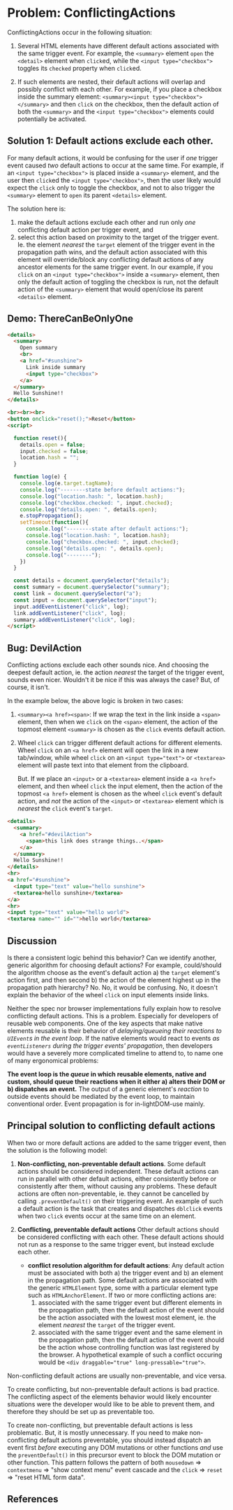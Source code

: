# Problem: ConflictingActions

ConflictingActions occur in the following situation:
1. Several HTML elements have different default actions associated with the same trigger event. For example, the `<summary>` element `open` the `<detail>` element when `click`ed, while the `<input type="checkbox">` toggles its `checked` property when `click`ed.

2. If such elements are nested, their default actions will overlap and possibly conflict with each other. For example, if you place a checkbox inside the summary element: `<summary><input type="checkbox"></summary>` and then `click` on the checkbox, then the default action of both the `<summary>` and the `<input type="checkbox">` elements could potentially be activated. 

## Solution 1: Default actions exclude each other.

For many default actions, it would be confusing for the user if *one* trigger event caused *two* default actions to occur at the same time. For example, if an `<input type="checkbox">` is placed inside a `<summary>` element, and the user then `click`ed the `<input type="checkbox">`, then the user likely would expect the `click` only to toggle the checkbox, and not to also trigger the `<summary>` element to `open` its parent `<details>` element. 

The solution here is:
1. make the default actions exclude each other and run only *one* conflicting default action per trigger event, and
2. select this action based on proximity to the target of the trigger event. Ie. the element *nearest* the `target` element of the trigger event in the propagation path wins, and the default action associated with this element will override/block any conflicting default actions of any ancestor elements for the same trigger event. In our example, if you `click` on an `<input type="checkbox">` inside a `<summary>` element, then only the default action of toggling the checkbox is run, not the default action of the `<summary>` element that would open/close its parent `<details>` element.

## Demo: ThereCanBeOnlyOne

```html 
<details>
  <summary>
    Open summary
    <br>
    <a href="#sunshine">
      Link inside summary
      <input type="checkbox">
    </a>
  </summary>
  Hello Sunshine!!
</details>

<br><br><br>
<button onclick="reset();">Reset</button>
<script>

  function reset(){
    details.open = false;
    input.checked = false;
    location.hash = "";
  }

  function log(e) {
    console.log(e.target.tagName);
    console.log("--------state before default actions:");
    console.log("location.hash: ", location.hash);
    console.log("checkbox.checked: ", input.checked);
    console.log("details.open: ", details.open);
    e.stopPropagation();
    setTimeout(function(){
      console.log("--------state after default actions:");
      console.log("location.hash: ", location.hash);
      console.log("checkbox.checked: ", input.checked);
      console.log("details.open: ", details.open);
      console.log("--------");
    })
  }

  const details = document.querySelector("details");
  const summary = document.querySelector("summary");
  const link = document.querySelector("a");
  const input = document.querySelector("input");
  input.addEventListener("click", log);
  link.addEventListener("click", log);
  summary.addEventListener("click", log);
</script>
```

## Bug: DevilAction

Conflicting actions exclude each other sounds nice. And choosing the deepest default action, ie. the action *nearest* the target of the trigger event, sounds even nicer. Wouldn't it be nice if this was always the case? But, of course, it isn't.

In the example below, the above logic is broken in two cases:

1. `<summary><a href><span>`: If we wrap the text in the link inside a `<span>` element, then when we `click` on the `<span>` element, the action of the topmost element `<summary>` is chosen as the `click` events default action. 

2. Wheel `click` can trigger different default actions for different elements. Wheel `click` on an `<a href>` element will open the link in a new tab/window, while wheel `click` on an `<input type="text">` or `<textarea>` element will paste text into that element from the clipboard.

   But. If we place an `<input>` or a `<textarea>` element inside a `<a href>` element, and then wheel `click` the input element, then the action of the topmost `<a href>` element is chosen as the wheel `click` event's default action, and *not* the action of the `<input>` or `<textarea>` element which is *nearest* the `click` event's `target`.
     
```html
<details>
  <summary>
    <a href="#devilAction">
      <span>this link does strange things..</span>
    </a>
  </summary>
  Hello Sunshine!!
</details>
<hr>
<a href="#sunshine">
  <input type="text" value="hello sunshine">
  <textarea>hello sunshine</textarea>
</a>
<hr>
<input type="text" value="hello world">
<textarea name="" id="">hello world</textarea>
```

## Discussion
 
Is there a consistent logic behind this behavior? Can we identify another, generic algorithm for choosing default actions? For example, could/should the algorithm choose as the event's  default action a) the `target` element's action first, and then second b) the action of the element highest up in the propagation path hierarchy? No. No, it would be confusing. No, it doesn't explain the behavior of the wheel `click` on input elements inside links.

Neither the spec nor browser implementations fully explain how to resolve conflicting default actions. This is a problem. Especially for developers of reusable web components. One of the key aspects that make native elements reusable is their behavior of *delaying/queueing their reactions to `UIEvent`s in the event loop*. If the native elements would react to events *as `eventListeners` during the trigger events' propagation*, then developers would have a severely more complicated timeline to attend to, to name one of many ergonomical problems:

**The event loop is the *queue* in which reusable elements, native and custom, should queue their reactions when it either a) alters their DOM or b) dispatches an event.** The output of a generic element's *reaction* to outside events should be mediated by the event loop, to maintain conventional order. Event propagation is for in-lightDOM-use mainly.
 
## Principal solution to conflicting default actions
  
When two or more default actions are added to the same trigger event, then the solution is the following model:

1. **Non-conflicting, non-preventable default actions**. Some default actions should be considered independent. These default actions can run in parallel with other default actions, either consistently before or consistently after them, without causing any problems. These default actions are often non-preventable, ie. they cannot be cancelled by calling `.preventDefault()` on their triggering event. An example of such a default action is the task that creates and dispatches `dblclick` events when two `click` events occur at the same time on an element.

2. **Conflicting, preventable default actions**  Other default actions should be considered conflicting with each other. These default actions should not run as a response to the same trigger event, but instead exclude each other. 
   * **conflict resolution algorithm for default actions**: Any default action must be associated with both a) the trigger event and b) an element in the propagation path. Some default actions are associated with the generic `HTMLElement` type, some with a particular element type such as `HTMLAnchorElement`. If two or more conflicting actions are:
       1. associated with the same trigger event but different elements in the propagation path, then the default action of the event should be the action associated with the lowest most element, ie. the element *nearest* the `target` of the trigger event.
       2. associated with the same trigger event and the same element in the propagation path, then the default action of the event should be the action whose controlling function was last registered by the browser. A hypothetical example of such a conflict occuring would be `<div draggable="true" long-pressable="true">`.

Non-conflicting default actions are usually non-preventable, and vice versa.
       
To create conflicting, but non-preventable default actions is bad practice. The conflicting aspect of the elements behavior would likely encounter situations were the developer would like to be able to prevent them, and therefore they should be set up as preventable too.        

To create non-conflicting, but preventable default actions is less problematic. But, it is mostly unnecessary. If you need to make non-conflicting default actions preventable, you should instead dispatch an event first *before* executing any DOM mutations or other functions *and* use the `preventDefault()` in this precursor event to block the DOM mutation or other function. This pattern follows the pattern of both `mousedown` => `contextmenu` => "show context menu" event cascade and the `click` => `reset` => "reset HTML form data".         

## References